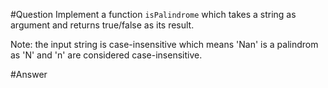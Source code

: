 #Question Implement a function `isPalindrome` which takes a string as argument and returns true/false as its result.

Note: the input string is case-insensitive which means 'Nan' is a palindrom as 'N' and 'n' are considered case-insensitive.

#Answer 

```

```